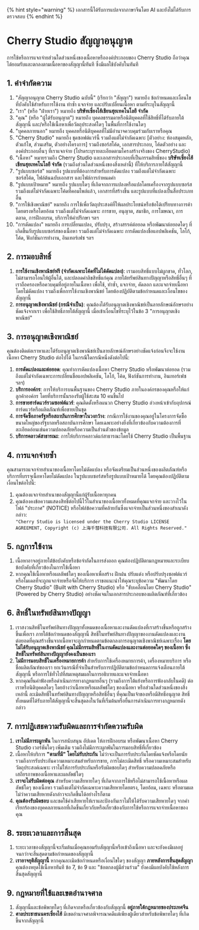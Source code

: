 
{% hint style="warning" %}
เอกสารนี้ได้รับการแปลจากภาษาจีนโดย AI และยังไม่ได้รับการตรวจสอบ
{% endhint %}

# Cherry Studio สัญญาอนุญาต

การใช้หรือการแจกจ่ายส่วนใดส่วนหนึ่งของเนื้อหาหรือองค์ประกอบของ Cherry Studio ถือว่าคุณได้ยอมรับและตกลงตามเนื้อหาของสัญญานี้ทันที ซึ่งมีผลใช้บังคับในทันที

## 1. คำจำกัดความ

1. "สัญญาอนุญาต Cherry Studio ฉบับนี้" (เรียกว่า "สัญญา") หมายถึง ข้อกำหนดและเงื่อนไขที่บังคับใช้สำหรับการใช้งาน ทำซ้ำ แจกจ่าย และปรับเปลี่ยนเนื้อหา ตามที่ระบุในสัญญานี้
2. "เรา" (หรือ "ฝ่ายเรา") หมายถึง **บริษัทเซี่ยงไฮ้เชียนฮุยเทคโนโลยี จำกัด**
3. "คุณ" (หรือ "ผู้ได้รับอนุญาต") หมายถึง บุคคลธรรมดาหรือนิติบุคคลที่ใช้สิทธิ์ที่ได้รับภายใต้สัญญานี้ และ/หรือใช้เนื้อหาเพื่อวัตถุประสงค์ใดๆ ในพื้นที่การใช้งานใดๆ
4. "บุคคลภายนอก" หมายถึง บุคคลหรือนิติบุคคลที่ไม่มีอำนาจควบคุมร่วมกับเราหรือคุณ
5. "Cherry Studio" หมายถึง ชุดซอฟต์แวร์นี้ รวมถึงแต่ไม่จำกัดเฉพาะ [ตัวอย่าง: ห้องสมุดหลัก, ตัวแก้ไข, ส่วนเสริม, ตัวอย่างโครงการ] รวมถึงซอร์สโค้ด, เอกสารประกอบ, โค้ดตัวอย่าง และองค์ประกอบอื่นๆ ที่เราแจกจ่าย (โปรดระบุรายละเอียดตามโครงสร้างจริงของ CherryStudio)
6. "เนื้อหา" หมายรวมถึง Cherry Studio และเอกสารประกอบที่เป็นกรรมสิทธิ์ของ **บริษัทเซี่ยงไฮ้เชียนฮุยเทคโนโลยี จำกัด** (รวมถึงส่วนใดส่วนหนึ่งของสิ่งเหล่านี้) ที่ให้บริการภายใต้สัญญานี้
7. "รูปแบบซอร์ส" หมายถึง รูปแบบที่ต้องการสำหรับการดัดแปลง รวมถึงแต่ไม่จำกัดเฉพาะซอร์สโค้ด, ไฟล์ต้นฉบับเอกสาร และไฟล์การกำหนดค่า
8. "รูปแบบเป้าหมาย" หมายถึง รูปแบบใดๆ ที่เกิดจากการแปลงหรือแปลโดยเครื่องจากรูปแบบซอร์ส รวมถึงแต่ไม่จำกัดเฉพาะโค้ดที่คอมไพล์แล้ว, เอกสารที่สร้างขึ้น และรูปแบบที่แปลงเป็นสื่อประเภทอื่น
9. "การใช้เชิงพาณิชย์" หมายถึง การใช้เพื่อวัตถุประสงค์ที่ให้ผลประโยชน์หรือข้อได้เปรียบทางการค้าโดยตรงหรือโดยอ้อม รวมถึงแต่ไม่จำกัดเฉพาะ การขาย, อนุญาต, สมาชิก, การโฆษณา, การตลาด, การฝึกอบรม, บริการให้คำปรึกษา ฯลฯ
10. "การดัดแปลง" หมายถึง การเปลี่ยนแปลง, ปรับปรุง, สร้างสรรค์ต่อยอด หรือพัฒนาต่อยอดใดๆ ที่เกิดขึ้นกับรูปแบบซอร์สของเนื้อหา รวมถึงแต่ไม่จำกัดเฉพาะ การดัดแปลงชื่อแอปพลิเคชัน, โลโก้, โค้ด, ฟังก์ชันการทำงาน, อินเทอร์เฟซ ฯลฯ

## 2. การมอบสิทธิ์

1. **การใช้งานเชิงพาณิชย์ฟรี (จำกัดเฉพาะโค้ดที่ไม่ได้ดัดแปลง)**: เรามอบสิทธิ์แบบไม่ผูกขาด, ทั่วโลก, ไม่สามารถโอนให้ผู้อื่นได้, และปลอดค่าลิขสิทธิ์แก่คุณ ภายใต้ทรัพย์สินทางปัญญาหรือสิทธิ์อื่นๆ ที่เราถือครองหรือควบคุมที่อยู่ภายในเนื้อหา เพื่อใช้, ทำซ้ำ, แจกจ่าย, คัดลอก และแจกจ่ายเนื้อหาโดยไม่ดัดแปลง รวมถึงเพื่อการใช้งานเชิงพาณิชย์ โดยต้องปฏิบัติตามข้อกำหนดและเงื่อนไขของสัญญานี้
2. **การอนุญาตเชิงพาณิชย์ (กรณีจำเป็น)**: คุณต้องได้รับอนุญาตเชิงพาณิชย์เป็นลายลักษณ์อักษรอย่างชัดแจ้งจากเรา เพื่อใช้สิทธิ์ภายใต้สัญญานี้ เมื่อเข้าเงื่อนไขที่ระบุไว้ในข้อ 3 "การอนุญาตเชิงพาณิชย์"

## 3. การอนุญาตเชิงพาณิชย์

คุณต้องติดต่อเราหาและได้รับอนุญาตเชิงพาณิชย์เป็นลายลักษณ์อักษรอย่างชัดแจ้งก่อนจึงจะใช้งานเนื้อหา Cherry Studio ต่อไปได้ ในกรณีใดกรณีหนึ่งดังต่อไปนี้:

1. **การดัดแปลงและต่อยอด**: คุณทำการดัดแปลงเนื้อหา Cherry Studio หรือพัฒนาต่อยอด (รวมถึงแต่ไม่จำกัดเฉพาะการเปลี่ยนชื่อแอปพลิเคชัน, โลโก้, โค้ด, ฟังก์ชันการทำงาน, อินเทอร์เฟซ ฯลฯ)
2. **บริการองค์กร**: การให้บริการบนพื้นฐานของ Cherry Studio ภายในองค์กรของคุณหรือให้แก่ลูกค้าองค์กร โดยที่บริการนั้นรองรับผู้ใช้สะสม 10 คนขึ้นไป
3. **การขายฮาร์ดแวร์รวมซอฟต์แวร์**: คุณติดตั้งหรือผนวก Cherry Studio ล่วงหน้าเข้ากับอุปกรณ์ฮาร์ดแวร์หรือผลิตภัณฑ์เพื่อขายเป็นชุด
4. **การจัดซื้อภาครัฐหรือสถาบันการศึกษาในวงกว้าง**: กรณีการใช้งานของคุณอยู่ในโครงการจัดซื้อขนาดใหญ่ของรัฐบาลหรือสถาบันการศึกษา โดยเฉพาะอย่างยิ่งที่เกี่ยวข้องกับความต้องการที่ละเอียดอ่อนเช่นความปลอดภัยหรือความเป็นส่วนตัวของข้อมูล
5. **บริการคลาวด์สาธารณะ**: การให้บริการคลาวด์แก่สาธารณะโดยใช้ Cherry Studio เป็นพื้นฐาน

## 4. การแจกจ่ายซ้ำ

คุณสามารถแจกจ่ายสำเนาของเนื้อหาโดยไม่ดัดแปลง หรือจัดเตรียมเป็นส่วนหนึ่งของผลิตภัณฑ์หรือบริการที่บรรจุเนื้อหาโดยไม่ดัดแปลง ในรูปแบบซอร์สหรือรูปแบบเป้าหมายได้ โดยคุณต้องปฏิบัติตามเงื่อนไขต่อไปนี้:

1. คุณต้องแจกจ่ายสำเนาของสัญญานี้แก่ผู้รับเนื้อหาทุกคน
2. คุณต้องคงข้อความแสดงสิทธิ์ต่อไปนี้ไว้ในสำเนาของเนื้อหาทั้งหมดที่คุณแจกจ่าย และวางไว้ในไฟล์ "ประกาศ" (NOTICE) หรือไฟล์ข้อความที่คล้ายกันซึ่งแจกจ่ายเป็นส่วนหนึ่งของสำเนาดังกล่าว:  
   `"Cherry Studio is licensed under the Cherry Studio LICENSE AGREEMENT, Copyright (c) 上海千彗科技有限公司. All Rights Reserved."`

## 5. กฎการใช้งาน

1. เนื้อหาอาจอยู่ภายใต้ข้อบังคับหรือข้อจำกัดในการส่งออก คุณต้องปฏิบัติตามกฎหมายและระเบียบข้อบังคับที่เกี่ยวข้องในการใช้เนื้อหา
2. หากคุณใช้เนื้อหาหรือผลลัพธ์ใดๆ ของเนื้อหาเพื่อสร้าง ฝึกฝน ปรับแต่ง หรือปรับปรุงซอฟต์แวร์หรือโมเดลที่จะถูกแจกจ่ายหรือจัดให้บริการ เราขอแนะนำให้คุณระบุข้อความ "พัฒนาโดย Cherry Studio" (Built with Cherry Studio) หรือ "ขับเคลื่อนโดย Cherry Studio" (Powered by Cherry Studio) อย่างชัดเจนในเอกสารประกอบของผลิตภัณฑ์ที่เกี่ยวข้อง

## 6. สิทธิ์ในทรัพย์สินทางปัญญา

1. เราสงวนสิทธิ์ในทรัพย์สินทางปัญญาทั้งหมดของเนื้อหาและงานดัดแปลงที่เราสร้างขึ้นหรือถูกสร้างขึ้นเพื่อเรา ภายใต้ข้อกำหนดของสัญญานี้ สิทธิ์ในทรัพย์สินทางปัญญาของงานดัดแปลงและงานต่อยอดที่คุณสร้างขึ้นจากเนื้อหาจะถูกกำหนดตามข้อตกลงการอนุญาตเชิงพาณิชย์เฉพาะเรื่อง **โดยไม่ได้รับอนุญาตเชิงพาณิชย์ คุณไม่มีกรรมสิทธิ์ในงานดัดแปลงและงานต่อยอดใดๆ ของเนื้อหา ซึ่งสิทธิ์ในทรัพย์สินทางปัญญายังคงเป็นของเรา**
2. **ไม่มีการมอบสิทธิ์ในเครื่องหมายการค้า** สำหรับการใช้เครื่องหมายการค้า, เครื่องหมายบริการ หรือชื่อผลิตภัณฑ์ของเรา ยกเว้นกรณีที่จำเป็นสำหรับการปฏิบัติตามข้อกำหนดการแจ้งเตือนภายใต้สัญญานี้ หรือการใช้ทั่วไปที่สมเหตุสมผลในการอธิบายและแจกจ่ายเนื้อหา
3. หากคุณยื่นคำฟ้องหรือดำเนินการทางกฎหมายอื่นๆ (รวมถึงการโต้แย้งหรือการฟ้องกลับในคดี) ต่อเราหรือนิติบุคคลใดๆ โดยอ้างว่าเนื้อหาหรือผลลัพธ์ใดๆ ของเนื้อหา หรือส่วนใดส่วนหนึ่งของสิ่งเหล่านี้ ละเมิดสิทธิ์ในทรัพย์สินทางปัญญาหรือสิทธิ์อื่นๆ ที่คุณเป็นเจ้าของหรือมีสิทธิ์อนุญาต สิทธิ์ทั้งหมดที่ได้รับภายใต้สัญญานี้จะสิ้นสุดลงในวันที่เริ่มต้นหรือยื่นการดำเนินการทางกฎหมายดังกล่าว

## 7. การปฏิเสธความรับผิดและการจำกัดความรับผิด

1. **เราไม่มีภาระผูกพัน** ในการสนับสนุน อัปเดต ให้การฝึกอบรม หรือพัฒนาเนื้อหา Cherry Studio เวอร์ชันใดๆ เพิ่มเติม รวมถึงไม่มีภาระผูกพันในการมอบสิทธิ์ที่เกี่ยวข้อง
2. เนื้อหาให้บริการ **"ตามที่มี" โดยไม่รับประกัน** ไม่ว่าจะเป็นการรับประกันโดยชัดแจ้งหรือโดยนัย รวมถึงการรับประกันความเหมาะสมสำหรับการขาย, การไม่ละเมิดสิทธิ์ หรือความเหมาะสมสำหรับวัตถุประสงค์เฉพาะ เราไม่ให้การรับประกันหรือรับผิดชอบใดๆ สำหรับความปลอดภัยหรือเสถียรภาพของเนื้อหาและผลลัพธ์ใดๆ
3. **เราจะไม่รับผิดต่อคุณ** สำหรับความเสียหายใดๆ ที่เกิดจากการใช้หรือไม่สามารถใช้เนื้อหาหรือผลลัพธ์ใดๆ ของเนื้อหา รวมถึงแต่ไม่จำกัดเฉพาะความเสียหายโดยตรง, โดยอ้อม, เฉพาะ หรือตามผล ไม่ว่าความเสียหายดังกล่าวจะเกิดขึ้นได้อย่างไรก็ตาม
4. **คุณต้องรับผิดชอบ** และชดใช้ค่าเสียหายให้เราและป้องกันเราไม่ให้ได้รับความเสียหายใดๆ จากคำเรียกร้องของบุคคลภายนอกที่เกิดขึ้นเกี่ยวกับหรือเกี่ยวข้องกับการใช้หรือการแจกจ่ายเนื้อหาของคุณ

## 8. ระยะเวลาและการสิ้นสุด

1. ระยะเวลาของสัญญานี้จะเริ่มต้นเมื่อคุณยอมรับสัญญานี้หรือเข้าถึงเนื้อหา และจะยังคงมีผลอยู่จนกว่าจะสิ้นสุดตามข้อกำหนดของสัญญานี้
2. **เราอาจยุติสัญญานี้** หากคุณละเมิดข้อกำหนดหรือเงื่อนไขใดๆ ของสัญญา **ภายหลังการสิ้นสุดสัญญา** คุณต้องหยุดใช้เนื้อหาทันที ข้อ 7, ข้อ 9 และ "ข้อตกลงผู้มีส่วนร่วม" ยังคงมีผลบังคับใช้หลังการสิ้นสุดสัญญานี้

## 9. กฎหมายที่ใช้และเขตอำนาจศาล

1. สัญญานี้และข้อพิพาทใดๆ ที่เกิดจากหรือเกี่ยวข้องกับสัญญานี้ **อยู่ภายใต้กฎหมายของประเทศจีน**
2. **ศาลประชาชนนครเซี่ยงไฮ้** มีเขตอำนาจศาลพิจารณาคดีแต่เพียงผู้เดียวสำหรับข้อพิพาทใดๆ ที่เกิดขึ้นจากสัญญานี้